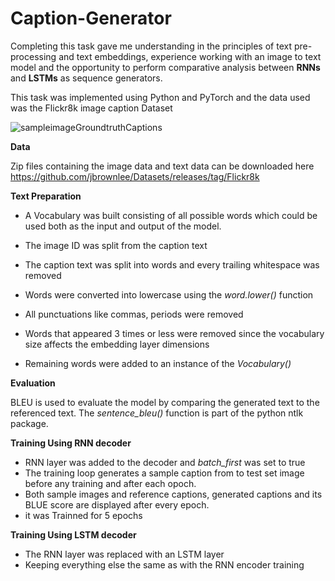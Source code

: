 # Caption-Generator

Completing this task gave me understanding in the principles of text pre-processing and text embeddings, experience working with an image to text model and the opportunity to perform comparative analysis between **RNNs** and **LSTMs** as sequence generators.

This task was implemented using Python and PyTorch and the data used was the Flickr8k image caption Dataset

![sampleimageGroundtruthCaptions](https://user-images.githubusercontent.com/36918009/111329399-65107000-866f-11eb-9712-f70601e2a797.png)

**Data**

Zip files containing the image data and text data can be downloaded here
https://github.com/jbrownlee/Datasets/releases/tag/Flickr8k

**Text Preparation**
 
 - A Vocabulary was built consisting of all possible words which could be used both as the input and output of the model. 
  - The image ID was split from the caption text
 
 - The caption text was split into words and every trailing whitespace was removed
 
 - Words were converted into lowercase using the *word.lower()* function
 
 - All punctuations like commas, periods were removed
 
 - Words that appeared 3 times or less were removed since the vocabulary size affects the embedding  layer dimensions
 - Remaining words were added to an instance of the *Vocabulary()*

**Evaluation**

BLEU is used to evaluate the model by comparing the generated text to the referenced text. The *sentence_bleu()* function is part of the python ntlk package.

**Training Using RNN decoder**
- RNN layer was added to the decoder and *batch_first* was set to true
- The training loop generates a sample caption from to test set image before any training and after each opoch.
- Both sample images and reference captions, generated captions and its BLUE score are displayed after every epoch.
- it was Trainned for 5 epochs

**Training Using LSTM decoder**
- The RNN layer was replaced with an LSTM layer
- Keeping everything else the same as with the RNN encoder training




